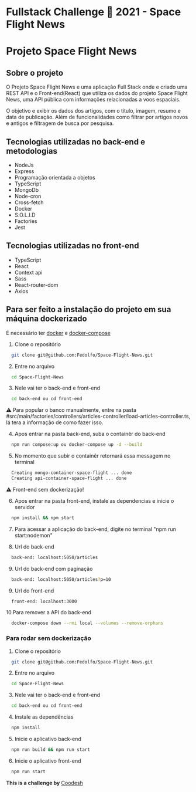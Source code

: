 # Fullstack Challenge 🏅 2021 - Space Flight News

# Projeto Space Flight News

## Sobre o projeto

O Projeto Space Flight News e uma aplicação Full Stack onde e criado uma REST API e o Front-end(React) que utiliza os dados do projeto Space Flight News, uma API pública com informações relacionadas a voos espaciais.

O objetivo e exibir os dados dos artigos, com o título, imagem, resumo e data de publicação. Além de funcionalidades como filtrar por artigos novos e antigos e filtragem de busca por pesquisa.

## Tecnologias utilizadas no back-end e metodologias

* NodeJs
* Express
* Programação orientada a objetos
* TypeScript
* MongoDb
* Node-cron
* Cross-fetch
* Docker
* S.O.L.I.D
* Factories
* Jest

## Tecnologias utilizadas no front-end

* TypeScript
* React
* Context api
* Sass
* React-router-dom
* Axios

## Para ser feito a instalação do projeto em sua máquina dockerizado

É necessário ter [docker](https://docs.docker.com/get-docker/) e [docker-compose](https://docs.docker.com/compose/install/)

1. Clone o repositório
```bash
  git clone git@github.com:Fedolfo/Space-Flight-News.git
```
2. Entre no arquivo
```bash
  cd Space-Flight-News
```
3. Nele vai ter o back-end e front-end
```bash
  cd back-end ou cd front-end
```

⚠️ Para popular o banco manualmente, entre na pasta #src/main/factories/controllers/articles-controller/load-articles-controller.ts, lá tera a informação de como fazer isso.

4. Apos entrar na pasta back-end, suba o containêr do back-end
```bash
  npm run compose:up ou docker-compose up -d --build
```
5. No momento que subir o containêr retornará essa messagem no terminal
```bash
  Creating mongo-container-space-flight ... done
  Creating api-container-space-flight ... done
```

⚠️ Front-end sem dockerização!

6. Apos entrar na pasta front-end, instale as dependencias e inicie o servidor
```bash
  npm install && npm start
```

7. Para acessar a aplicação do back-end, digite no terminal "npm run start:nodemon"

8. Url do back-end
```bash
  back-end: localhost:5050/articles
```
9. Url do back-end com paginação
```bash
  back-end: localhost:5050/articles?p=10
```
9. Url do front-end
```bash
  front-end: localhost:3000
```
10.Para remover a API do back-end
```bash
  docker-compose down --rmi local --volumes --remove-orphans
```

### Para rodar sem dockerização

1. Clone o repositório
```bash
  git clone git@github.com:Fedolfo/Space-Flight-News.git
```
2. Entre no arquivo
```bash
  cd Space-Flight-News
```
3. Nele vai ter o back-end e front-end
```bash
  cd back-end ou cd front-end
```
4. Instale as dependências
```bash
  npm install
```
5. Inicie o aplicativo back-end
```bash
  npm run build && npm run start
```
6. Inicie o aplicativo front-end
```bash
  npm run start
```

**This is a challenge by** [Coodesh](https://coodesh.com/)
